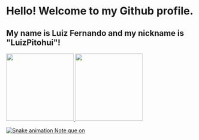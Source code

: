 # Hello! Welcome to my Github profile.
## My name is Luiz Fernando and my nickname is "LuizPitohui"!

<div>
<a href="https://github.com/LuizPitohui">
<img loading="lazy" height="180em" src="https://github-readme-stats.vercel.app/api/top-langs/?username=LuizPitohui&layout=compact&langs_count=7&theme=dracula"/>
<img loading="lazy" height="180em" src="https://github-readme-stats.vercel.app/api?username=LuizPitohui&show_icons=true&theme=dracula&include_all_commits=true&count_private=true"/>
</div>

![Snake animation](https://github.com/LuizPitohui/LuizPitohui/blob/output/github-contribution-grid-snake.svg)
Note que on
<!--
**LuizPitohui/LuizPitohui** is a ✨ _special_ ✨ repository because its `README.md` (this file) appears on your GitHub profile.

Here are some ideas to get you started:

- 🔭 I’m currently working on ...
- 🌱 I’m currently learning ...
- 👯 I’m looking to collaborate on ...
- 🤔 I’m looking for help with ...
- 💬 Ask me about ...
- 📫 How to reach me: ...
- 😄 Pronouns: ...
- ⚡ Fun fact: ...
-->
